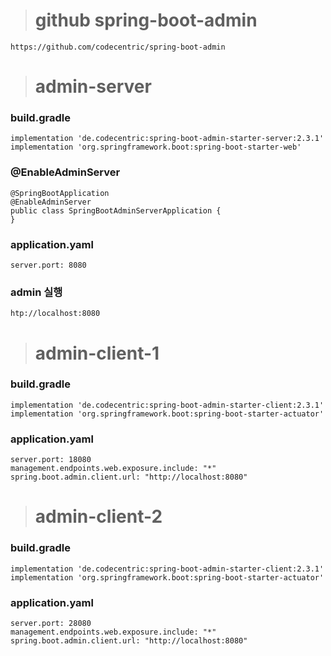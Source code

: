 ># github spring-boot-admin
    https://github.com/codecentric/spring-boot-admin

># admin-server
### build.gradle
    implementation 'de.codecentric:spring-boot-admin-starter-server:2.3.1'
    implementation 'org.springframework.boot:spring-boot-starter-web'
### @EnableAdminServer
    @SpringBootApplication
    @EnableAdminServer
    public class SpringBootAdminServerApplication {
    }
### application.yaml
    server.port: 8080
### admin 실행
    htp://localhost:8080

># admin-client-1
### build.gradle
    implementation 'de.codecentric:spring-boot-admin-starter-client:2.3.1'
    implementation 'org.springframework.boot:spring-boot-starter-actuator'
### application.yaml
    server.port: 18080
    management.endpoints.web.exposure.include: "*"
    spring.boot.admin.client.url: "http://localhost:8080"

># admin-client-2
### build.gradle
    implementation 'de.codecentric:spring-boot-admin-starter-client:2.3.1'
    implementation 'org.springframework.boot:spring-boot-starter-actuator'
### application.yaml
    server.port: 28080
    management.endpoints.web.exposure.include: "*"
    spring.boot.admin.client.url: "http://localhost:8080"

